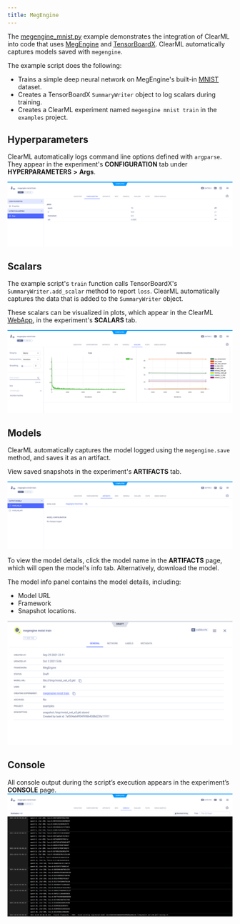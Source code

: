 ```yaml
---
title: MegEngine
---
```


The [megengine_mnist.py](https://github.com/allegroai/clearml/blob/master/examples/frameworks/megengine/megengine_mnist.py) 
example demonstrates the integration of ClearML into code that uses [MegEngine](https://github.com/MegEngine/MegEngine) 
and [TensorBoardX](https://github.com/lanpa/tensorboardX). ClearML automatically captures models saved with `megengine`.

The example script does the following:
* Trains a simple deep neural network on MegEngine's built-in [MNIST](https://megengine.org.cn/doc/stable/en/reference/api/megengine.data.dataset.MNIST.html)
  dataset.
* Creates a TensorBoardX `SummaryWriter` object to log scalars during training.  
* Creates a ClearML experiment named `megengine mnist train` in the `examples` project.

## Hyperparameters

ClearML automatically logs command line options defined with `argparse`. They appear in the experiment's **CONFIGURATION** 
tab under **HYPERPARAMETERS** **>** **Args**.

![Configuration tab](../../../img/examples_megengine_mnist_config.png)

## Scalars

The example script's `train` function calls TensorBoardX's `SummaryWriter.add_scalar` method to report `loss`. 
ClearML automatically captures the data that is added to the `SummaryWriter` object.  

These scalars can be visualized in plots, which appear in the ClearML [WebApp](../../../webapp/webapp_home.md), in the 
experiment's **SCALARS** tab.


![Scalars tab](../../../img/examples_megengine_mnist_scalars.png)

## Models

ClearML automatically captures the model logged using the `megengine.save` method, and saves it as an artifact.

View saved snapshots in the experiment's **ARTIFACTS** tab.

![Artifacts tab](../../../img/examples_megengine_models_1.png) 

To view the model details, click the model name in the **ARTIFACTS** page, which will open the model's info tab. Alternatively, download the model.

The model info panel contains the model details, including: 
* Model URL
* Framework
* Snapshot locations.

![Model info panel](../../../img/examples_megengine_models_2.png)

## Console

All console output during the script’s execution appears in the experiment’s **CONSOLE** page.
![Console tab](../../../img/examples_megengine_console.png)

